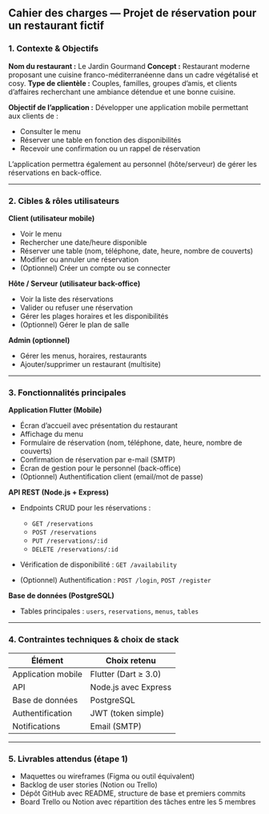 ## Cahier des charges — Projet de réservation pour un restaurant fictif

### 1. Contexte & Objectifs

**Nom du restaurant :** Le Jardin Gourmand
**Concept :** Restaurant moderne proposant une cuisine franco-méditerranéenne dans un cadre végétalisé et cosy.
**Type de clientèle :** Couples, familles, groupes d’amis, et clients d’affaires recherchant une ambiance détendue et une bonne cuisine.

**Objectif de l’application :**
Développer une application mobile permettant aux clients de :

* Consulter le menu
* Réserver une table en fonction des disponibilités
* Recevoir une confirmation ou un rappel de réservation

L’application permettra également au personnel (hôte/serveur) de gérer les réservations en back-office.

---

### 2. Cibles & rôles utilisateurs

**Client (utilisateur mobile)**

* Voir le menu
* Rechercher une date/heure disponible
* Réserver une table (nom, téléphone, date, heure, nombre de couverts)
* Modifier ou annuler une réservation
* (Optionnel) Créer un compte ou se connecter

**Hôte / Serveur (utilisateur back-office)**

* Voir la liste des réservations
* Valider ou refuser une réservation
* Gérer les plages horaires et les disponibilités
* (Optionnel) Gérer le plan de salle

**Admin (optionnel)**

* Gérer les menus, horaires, restaurants
* Ajouter/supprimer un restaurant (multisite)

---

### 3. Fonctionnalités principales

**Application Flutter (Mobile)**

* Écran d’accueil avec présentation du restaurant
* Affichage du menu
* Formulaire de réservation (nom, téléphone, date, heure, nombre de couverts)
* Confirmation de réservation par e-mail (SMTP)
* Écran de gestion pour le personnel (back-office)
* (Optionnel) Authentification client (email/mot de passe)

**API REST (Node.js + Express)**

* Endpoints CRUD pour les réservations :

    * `GET /reservations`
    * `POST /reservations`
    * `PUT /reservations/:id`
    * `DELETE /reservations/:id`
* Vérification de disponibilité : `GET /availability`
* (Optionnel) Authentification : `POST /login`, `POST /register`

**Base de données (PostgreSQL)**

* Tables principales : `users`, `reservations`, `menus`, `tables`

---

### 4. Contraintes techniques & choix de stack

| Élément            | Choix retenu         |
| ------------------ | -------------------- |
| Application mobile | Flutter (Dart ≥ 3.0) |
| API                | Node.js avec Express |
| Base de données    | PostgreSQL           |
| Authentification   | JWT (token simple)   |
| Notifications      | Email (SMTP)         |

---

### 5. Livrables attendus (étape 1)

* Maquettes ou wireframes (Figma ou outil équivalent)
* Backlog de user stories (Notion ou Trello)
* Dépôt GitHub avec README, structure de base et premiers commits
* Board Trello ou Notion avec répartition des tâches entre les 5 membres

